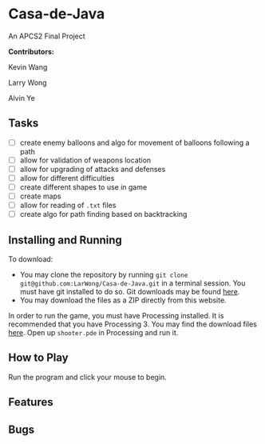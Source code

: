 # Casa-de-Java

An APCS2 Final Project

**Contributors:**

Kevin Wang

Larry Wong

Alvin Ye

## Tasks

- [ ] create enemy balloons and algo for movement of balloons following a path
- [ ] allow for validation of weapons location
- [ ] allow for upgrading of attacks and defenses
- [ ] allow for different difficulties
- [ ] create different shapes to use in game
- [ ] create maps
- [ ] allow for reading of `.txt` files
- [ ] create algo for path finding based on backtracking

## Installing and Running

To download:
- You may clone the repository by running `git clone git@github.com:LarWong/Casa-de-Java.git` in a terminal session. You must have git installed to do so. Git downloads may be found [here](https://git-scm.com/downloads).
- You may download the files as a ZIP directly from this website.

In order to run the game, you must have Processing installed. It is recommended that you have Processing 3. You may find the download files [here](https://processing.org/download/). Open up `shooter.pde` in Processing and run it.

## How to Play

Run the program and click your mouse to begin.

## Features

## Bugs
